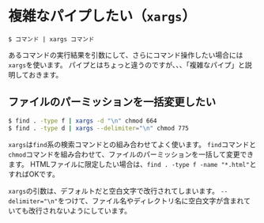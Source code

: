 # 複雑なパイプしたい（``xargs``）

```console
$ コマンド | xargs コマンド
```

あるコマンドの実行結果を引数にして、さらにコマンド操作したい場合には``xargs``を使います。
パイプとはちょっと違うのですが、、、「複雑なパイプ」と説明しておきます。

## ファイルのパーミッションを一括変更したい

```bash
$ find . -type f | xargs -d "\n" chmod 664
$ find . -type d | xargs --delimiter="\n" chmod 775
```

``xargs``は``find``系の検索コマンドとの組み合わせてよく使います。
``find``コマンドと``chmod``コマンドを組み合わせて、ファイルのパーミッションを一括して変更できます。
HTMLファイルに限定したい場合は、``find . -type f -name "*.html"``とすればOKです。

``xargs``の引数は、デフォルトだと空白文字で改行されてしまいます。
``--delimiter="\n"``をつけて、ファイル名やディレクトリ名に空白文字が含まれていても改行されないようにしています。
